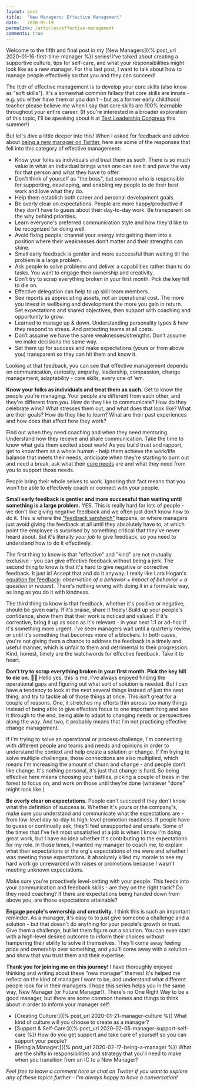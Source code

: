 ```yaml
---
layout: post
title:  "New Managers: Effective Management"
date:   2020-05-19
permalink: /articles/effective-management
comments: true
---
```


Welcome to the fifth and final post in my [New Managers]({% post_url 2020-01-16-first-time-manager %}) series! I've talked about creating a supportive culture, tips for self-care, and what your responsibilities might look like as a new manager. For this last post, I want to talk about how to manage people effectively so that you and they can succeed!

The tl;dr of effective management is to develop your core skills (also know as "soft skills"). It's a somewhat common fallacy that core skills are innate - e.g. you either have them or you don't - but as a former early childhood teacher please believe me when I say that core skills are 100% learnable throughout your entire career. (If you're interested in a broader exploration of this topic, I'll be speaking about it at [Test Leadership Congress](https://testleadership2020.sched.com/speaker/riggs.ang) this summer!)

But let's dive a little deeper into this! When I asked for feedback and advice about [being a new manager on Twitter](https://twitter.com/AngelaRiggs_/status/1216078559346741249), here are some of the responses that fell into this category of effective management:

- Know your folks as individuals and treat them as such. There is so much value in what an individual brings when one can see it and pave the way for that person and what they have to offer.
- Don't think of yourself as "the boss", but someone who is responsible for supporting, developing, and enabling my people to do their best work and love what they do.
- Help them establish both career and personal development goals.
- Be overly clear on expectations. People are more happy/productive if they don't have to guess about their day-to-day work. Be transparent on the why behind priorities.
- Learn everyone's preferred communication style and how they'd like to be recognized for doing well.
- Avoid fixing people; channel your energy into getting them into a position where their weaknesses don’t matter and their strengths can shine. 
- Small early feedback is gentler and more successful than waiting till the problem is a large problem.
- Ask people to solve problems and deliver a capabilities rather than to do tasks. You want to engage their ownership and creativity.
- Don’t try to scrap everything broken in your first month. Pick the key hill to die on.
- Effective delegation can help to up skill team members.
- See reports as appreciating assets, not an operational cost. The more you invest in wellbeing and development the more you gain in return. Set expectations and shared objectives, then support with coaching and opportunity to grow.
- Learned to manage up & down. Understanding personality types & how they respond to stress. And protecting teams at all costs.
- Don’t assume we have the same weaknesses/strengths. Don’t assume we make decisions the same way.
- Set them up for success and make expectations (yours or from above you) transparent so they can hit them and know it.

Looking at that feedback, you can see that effective management depends on communication, curiosity, empathy, leadership, compassion, change management, adaptability - core skills, every one of 'em.

**Know your folks as individuals and treat them as such.** Get to know the people you're managing. Your people are different from each other, and they're different from *you*. How do they like to communicate? How do they celebrate wins? What stresses them out, and what does that look like? What are their goals? How do they like to learn? What are their past experiences and how does that affect how they work?

Find out when they need coaching and when they need mentoring. Understand how they receive and share communication. Take the time to know what gets them excited about work! As you build trust and rapport, get to know them as a whole human - help them achieve the work/life balance that meets their needs, anticipate when they're starting to burn out and need a break, ask what their [core needs](https://www.palomamedina.com/biceps) are and what they need from you to support those needs.

People bring their whole selves to work. Ignoring that fact means that you won't be able to effectively coach or connect with your people.

**Small early feedback is gentler and more successful than waiting until something is a large problem.** YES. This is really hard for lots of people - we don't like giving negative feedback and we often just don't know how to do it. This is where the ["feedback sandwich"](https://www.forbes.com/sites/alisacohn/2017/06/20/please-stop-using-the-feedback-sandwich) happens, or where managers just avoid giving the feedback at all until they absolutely have to, at which point the employee is surprised by something critical that they've never heard about. But it's literally *your job* to give feedback, so you need to understand how to do it effectively. 

The first thing to know is that "effective" and "kind" are not mutually exclusive - you can give effective feedback without being a jerk. The second thing to know is that it's hard to give negative or corrective feedback. It just is! Accept that and do it anyway. I really like Lara Hogan's [equation for feedback](https://larahogan.me/blog/feedback-equation/): *observation of a behavior + impact of behavior + a question or request.* There's nothing wrong with doing it in a formulaic way, as long as you do it with kindness.

The third thing to know is that feedback, whether it's positive or negative, should be given early. If it's praise, share it freely! Build up your people's confidence, show them that their work is noticed and valued. If it's corrective, bring it up as soon as it's relevant - in your next 1:1 or ad-hoc if it's something more urgent. I've seen managers wait until a quarterly review, or until it's something that becomes more of a blockers. In both cases, you're not giving them a chance to address the feedback in a timely and useful manner, which is unfair to them and detrimental to their progression. Kind, honest, timely are the watchwords for effective feedback. Take it to heart. 

**Don’t try to scrap everything broken in your first month. Pick the key hill to die on.** 🙋‍♀️ Hello yes, this is me. I've always enjoyed finding the operational gaps and figuring out what sort of solution is needed. But I can have a tendency to look at the next several things instead of just the next thing, and try to tackle all of those things at once. This isn't great for a couple of reasons. One, it stretches my efforts thin across too many things instead of being able to give effective focus to one important thing and see it through to the end, being able to adapt to changing needs or perspectives along the way. And two, it probably means that I'm not practicing effective change management.

If I'm trying to solve an operational or process challenge, I'm connecting with different people and teams and needs and opinions in order to understand the context and help create a solution or change. If I'm trying to solve multiple challenges, those connections are also multiplied, which means I'm increasing the amount of churn and change - and people don't like change. It's nothing personal, it's just that change is hard. So being effective here means choosing your battles, picking a couple of trees in the forest to focus on, and work on those until they're done (whatever "done" might look like.)

**Be overly clear on expectations.** People can't succeed if they don't know what the definition of success is. Whether it's yours or the company's, make sure you understand and communicate what the expectations are - from low-level day-to-day to high-level promotion readiness. If people have to guess or continually ask, they'll feel unsupported and unsafe. Some of the times that I've felt most unsatisfied at a job is when I know I'm doing great work, but I have no idea whether it's contributing to the expectations for my role. In those times, I wanted my manager to coach me, to explain what their expectations or the org's expectations of me were and whether I was meeting those expectations. It absolutely killed my morale to see my hard work go unrewarded with raises or promotions because I wasn't meeting unknown expectations.

Make sure you're proactively level-setting with your people. This feeds into your communication and feedback skills - are they on the right track? Do they need coaching? If there are expectations being handed down from above you, are those expectations attainable?

**Engage people's ownership and creativity.** I think this is such an important reminder. As a manager, it's easy to to just give someone a challenge and a solution - but that doesn't do anything for your people's growth or trust. Give them a challenge, but let them figure out a solution. You can even start with a high-level desired outcome to inform their choices without hampering their ability to solve it themselves. They'll come away feeling pride and ownership over something, and you'll come away with a solution - and show that you trust them and their expertise.

**Thank you for joining me on this journey!** I have thoroughly enjoyed thinking and writing about these "new manager" themes! It's helped me reflect on the kind of manager I want to be, and understand what different people look for in their managers. I hope this series helps you in the same way, New Manager (or Future Manager!). There's no One Right Way to be a good manager, but there are some common themes and things to think about in order to inform your manager self:

- [Creating Culture:]({% post_url 2020-01-21-manager-culture %}) What kind of culture will you choose to create as a manager?
- [Support & Self-Care:]({% post_url 2020-02-05-manager-support-self-care %}) How do you get support and take care of yourself so you can support your people? 
- [Being a Manager:]({% post_url 2020-02-17-being-a-manager %}) What are the shifts in responsibilities and strategy that you'll need to make when you transition from an IC to a New Manager?

*Feel free to leave a comment here or chat on Twitter if you want to explore any of these topics further - I'm always happy to have a conversation!*